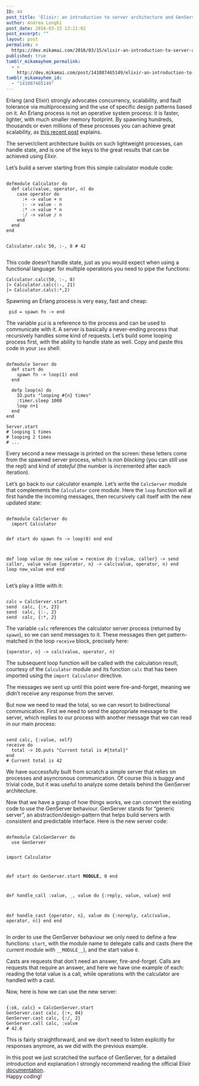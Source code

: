 ```yaml
---
ID: 44
post_title: 'Elixir: an introduction to server architecture and GenServer behaviour'
author: Andrea Longhi
post_date: 2016-03-15 13:21:02
post_excerpt: ""
layout: post
permalink: >
  https://dev.mikamai.com/2016/03/15/elixir-an-introduction-to-server-architecture-and/
published: true
tumblr_mikamayhem_permalink:
  - >
    http://dev.mikamai.com/post/141087465149/elixir-an-introduction-to-server-architecture-and
tumblr_mikamayhem_id:
  - "141087465149"
---
```

<p>Erlang (and Elixir) strongly advocates concurrency, scalability, and fault tolerance via multiprocessing and the use of specific design patterns based on it.
An Erlang process is not an operative system process: it is faster, lighter, with much smaller memory footprint.
By spawning hundreds, thousands or even millions of these processes you can achieve great scalability, as 
<a href="http://joearms.github.io/2016/03/13/Managing-two-million-webservers.html">this recent post</a> 
explains.</p> 
<p>The server/client architecture builds on such lightweight processes, can handle state, and is one of the keys to the 
great results that can be achieved using Elixir.</p>

<p>Let&rsquo;s build a server starting from this simple calculator module code:</p>
<pre><code>
defmodule Calculator do
  def calc(value, operator, n) do
    case operator do
      :+ -&gt; value + n
      :- -&gt; value - n
      :* -&gt; value * n
      :/ -&gt; value / n
    end
  end  
end

Calculator.calc 50, :-, 8
# 42
</code></pre>
<p>
This code doesn&rsquo;t handle state, just as you would expect when using a functional language: for multiple operations you 
need to pipe the functions:</p>
<pre><code>Calculator.calc(50, :-, 8) 
|&gt; Calculator.calc(:-, 21) 
|&gt; Calculator.calc(:*,2)</code></pre>

<p>Spawning an Erlang process is very easy, fast and cheap:</p>
 <code> pid = spawn fn -&gt; end</code>
 <p>The variable <code>pid</code> is a reference to the process and can be used to communicate with it. 
 A server is basically a never-ending process
that recursively handles some kind of requests. Let&rsquo;s build some looping process first, with the ability to 
handle state as well. Copy and paste this code in your <code>iex</code> shell:</p>

<pre><code>
defmodule Server do
  def start do
    spawn fn -&gt; loop(1) end
  end

  defp loop(n) do
    IO.puts "looping #{n} times"
    :timer.sleep 1000
    loop n+1
  end
end

Server.start
# looping 1 times
# looping 2 times
# ...
</code></pre>

<p>Every second a new message is printed on the screen: these letters come from the spawned server process, 
which is <em>non blocking</em> (you can still use the repl) and kind of <em>stateful</em> 
(the number is incremented after each iteration).
</p><p>Let&rsquo;s go back to our calculator example. Let&rsquo;s write the <code>CalcServer</code> module that complements the
<code>Calculator</code> core module. Here the <code>loop</code> function will at first handle the incoming 
 messages, then recursively call itself with the new updated state:

</p><pre><code>
defmodule CalcServer do
  import Calculator

  def start do
    spawn fn -&gt; loop(0) end
  end

  def loop value do
    new_value = receive do
      {:value, caller} -&gt; 
        send caller, value
        value
      {operator, n} -&gt; calc(value, operator, n)
    end
    loop new_value
  end
end
</code></pre>
<p>Let&rsquo;s play a little with it:</p>
<pre><code>
calc = CalcServer.start
send  calc, {:+, 23}
send  calc, {:-, 2}
send  calc, {:*, 2}
</code></pre>
<p>The variable <code>calc</code> references the calculator server process (returned by <code>spawn</code>), 
so we can send messages to it. These messages then get pattern-matched in the loop
 <code>receive</code> block, precisely here:</p>
<code>{operator, n} -&gt; calc(value, operator, n)</code>
<p>The subsequent loop function will be called with the calculation result, 
courtesy of the <code>Calculator</code> module and its function <code>calc</code> that has
 been imported using the <code>import Calculator</code> directive.</p>
 <p>The messages we sent up until this point were fire-and-forget, meaning we didn&rsquo;t receive any response from the server.</p>
<p>But now we need to read the total, so we can resort to bidirectional communication. First we need to send
 the appropriate message to the server, which replies to our process with another message that we can read in our
  main process:</p>
<pre><code>
send calc, {:value, self}
receive do
  total -&gt; IO.puts "Current total is #{total}"
end
# Current total is 42
</code></pre>

<p>We have successfully built from scratch a simple server that relies on processes and asyncronous communication.
Of course this is buggy and trivial code, but it was useful to analyze some details behind the GenServer architecture.</p>

<p>Now that we have a grasp of how things works, we can convert the existing code to use the GenServer behaviour. GenServer stands for &ldquo;generic server&rdquo;,
an abstraction/design-pattern that helps build servers with consistent and predictable interface. Here is the new server code:</p><pre><code>
defmodule CalcGenServer do
  use GenServer

  import Calculator

  def start do
    GenServer.start __MODULE__, 0
  end

  def handle_call :value, _, value do
    {:reply, value, value}
  end
 
  def handle_cast {operator, n}, value do
    {:noreply, calc(value, operator, n)}
  end
end
</code></pre>
<p>In order to use the GenServer behaviour we only need to define a few functions: <code>start</code>, with the 
module name to delegate calls and casts (here the current module with <code>__MODULE__</code>), and the start value <code>0</code>.
</p><p>Casts are requests that don&rsquo;t need an answer, fire-and-forget. Calls are requests that require an answer, and here we have
 one example of each: reading the total value is a call, while operations with the calculator are handled with a cast.</p>
<p>Now, here is how we can use the new server:</p>
<pre><code>
{:ok, calc} = CalcGenServer.start
GenServer.cast calc, {:+, 84}
GenServer.cast calc, {:/, 2}
GenServer.call calc, :value 
# 42.0
</code></pre>

<p>This is fairly straightforward, and we don&rsquo;t need to listen explicitly for responses anymore, as we did with the 
 previous example.</p>
<p>In this post we just scratched the surface of GenServer, for a detailed introduction and explanation I strongly recommend reading the official Elixir
<a href="http://elixir-lang.org/docs/stable/elixir/GenServer.html">documentation</a>.<br /> Happy coding!</p>